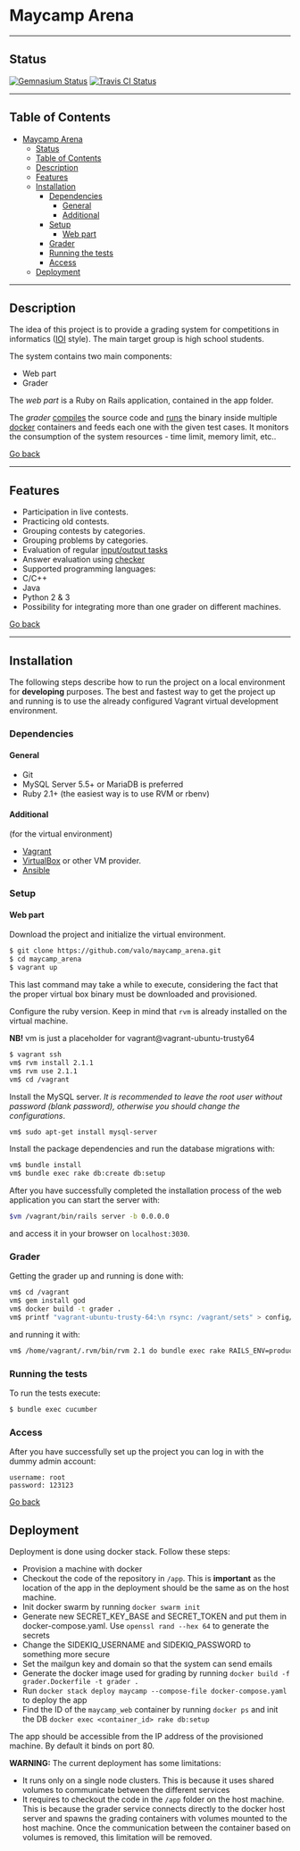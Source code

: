 # Maycamp Arena

--------------

## Status

[![Gemnasium Status](https://gemnasium.com/valo/maycamp_arena.png)](https://gemnasium.com/valo/maycamp_arena)
[![Travis CI Status](https://travis-ci.org/valo/maycamp_arena.svg?branch=master)](https://travis-ci.org/valo/maycamp_arena)

------------------

## Table of Contents
- [Maycamp Arena](#maycamp-arena)
	- [Status](#status)
	- [Table of Contents](#table-of-contents)
	- [Description](#description)
	- [Features](#features)
	- [Installation](#installation)
		- [Dependencies](#dependencies)
			- [General](#general)
			- [Additional](#additional)
		- [Setup](#setup)
			- [Web part](#web-part)
		- [Grader](#grader)
		- [Running the tests](#running-the-tests)
		- [Access](#access)
	- [Deployment](#deployment)

------------------

## Description

The idea of this project is to provide a grading system
for competitions in informatics ([IOI][IOI] style).
The main target group is high school students.

The system contains two main components:

* Web part
* Grader

The *web part* is a Ruby on Rails application,
contained in the app folder.

The *grader* [compiles](https://github.com/valo/maycamp_arena/blob/0923c323a6026ff9a440991141b177c6eed1c481/app/services/grade_run.rb#L43)
the source code and [runs](https://github.com/valo/maycamp_arena/blob/0923c323a6026ff9a440991141b177c6eed1c481/app/services/grade_run.rb#L66)
the binary inside multiple [docker](https://www.docker.com/)
containers and feeds each one with the given test cases.
It monitors the consumption of the system resources - time limit, memory limit, etc..

[Go back](#table-of-contents)

-----------------

## Features

* Participation in live contests.
* Practicing old contests.
* Grouping contests by categories.
* Grouping problems by categories.
* Evaluation of regular [input/output tasks](https://github.com/valo/maycamp_arena/wiki/Format-of-the-tasks#regular-inputoutput-tasks)
* Answer evaluation using [checker](https://github.com/valo/maycamp_arena/wiki/Format-of-the-tasks#tasks-with-checkers)
* Supported programming languages:
 * C/C++
 * Java
 * Python 2 & 3
* Possibility for integrating more than one grader on different machines.

[Go back](#table-of-contents)

---------------

## Installation

The following steps describe how to run the project
on a local environment for **developing** purposes.
The best and fastest way to get the project up and running
is to use the already configured Vagrant virtual development
environment.

### Dependencies

#### General
* Git
* MySQL Server 5.5+ or MariaDB is preferred
* Ruby 2.1+ (the easiest way is to use RVM or rbenv)

#### Additional
(for the virtual environment)
* [Vagrant](https://www.vagrantup.com/)
* [VirtualBox](https://www.virtualbox.org/wiki/Downloads)
or other VM provider.
* [Ansible](https://github.com/ansible/ansible)



### Setup

#### Web part
Download the project and initialize the virtual environment.
```bash
$ git clone https://github.com/valo/maycamp_arena.git
$ cd maycamp_arena
$ vagrant up
```
This last command may take a while to execute, considering
the fact that the proper virtual box binary
must be downloaded and provisioned.  

Configure the ruby version. Keep in mind that `rvm` is already installed on the virtual machine.

**NB!** vm is just a placeholder for vagrant@vagrant-ubuntu-trusty64

```bash
$ vagrant ssh
vm$ rvm install 2.1.1
vm$ rvm use 2.1.1
vm$ cd /vagrant
```

Install the MySQL server. *It is recommended to leave the root user without password (blank password), otherwise you should change the configurations*.
```bash
vm$ sudo apt-get install mysql-server
```

Install the package dependencies and run the database migrations with:
```bash
vm$ bundle install
vm$ bundle exec rake db:create db:setup
```
After you have successfully completed the installation process
of the web application you can start the server with:
```bash
$vm /vagrant/bin/rails server -b 0.0.0.0
```
and access it in your browser on `localhost:3030`.

### Grader

Getting the grader up and running is done with:

```bash
vm$ cd /vagrant
vm$ gem install god
vm$ docker build -t grader .
vm$ printf "vagrant-ubuntu-trusty-64:\n rsync: /vagrant/sets" > config/grader.yml
```

and running it with:
```bash
vm$ /home/vagrant/.rvm/bin/rvm 2.1 do bundle exec rake RAILS_ENV=production grader:start
```

### Running the tests

To run the tests execute:

```bash
$ bundle exec cucumber
```

### Access
After you have successfully set up the project you can log in
with the dummy admin account:
```
username: root
password: 123123
```
[Go back](#table-of-contents)

[IOI]: http://olympiads.win.tue.nl/ioi/
[Install]: https://github.com/valo/maycamp_arena/wiki/Installation


## Deployment

Deployment is done using docker stack. Follow these steps:

- Provision a machine with docker
- Checkout the code of the repository in `/app`. This is **important** as the location of the app in the deployment should be the same as on the host machine.
- Init docker swarm by running `docker swarm init`
- Generate new SECRET_KEY_BASE and SECRET_TOKEN and put them in docker-compose.yaml. Use `openssl rand --hex 64` to generate the secrets
- Change the SIDEKIQ_USERNAME and SIDEKIQ_PASSWORD to something more secure
- Set the mailgun key and domain so that the system can send emails
- Generate the docker image used for grading by running `docker build -f grader.Dockerfile -t grader .`
- Run `docker stack deploy maycamp --compose-file docker-compose.yaml` to deploy the app
- Find the ID of the `maycamp_web` container by running `docker ps` and init the DB `docker exec <container_id> rake db:setup`

The app should be accessible from the IP address of the provisioned machine. By default it binds on port 80.

**WARNING:** The current deployment has some limitations:

* It runs only on a single node clusters. This is because it uses shared volumes to communicate between the different services
* It requires to checkout the code in the `/app` folder on the host machine. This is because the grader service connects directly to the docker host server and spawns the grading containers with volumes mounted to the host machine. Once the communication between the container based on volumes is removed, this limitation will be removed.